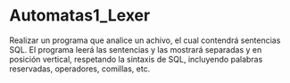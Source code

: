 # Automatas1_Lexer
Realizar un programa que analice un achivo, el cual contendrá sentencias SQL.
El programa leerá las sentencias y las mostrará separadas y en posición vertical,
respetando la sintaxis de SQL, incluyendo palabras reservadas, operadores, comillas, etc.
